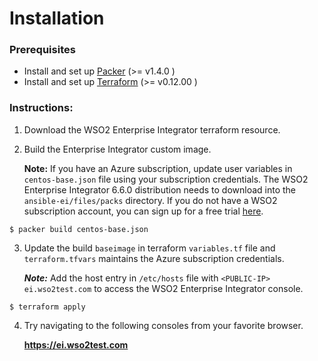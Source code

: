 # Installation

### Prerequisites

* Install and set up [Packer](https://www.packer.io/) (>= v1.4.0 )
* Install and set up [Terraform](https://www.terraform.io/) (>= v0.12.00 )


### Instructions:

1. Download the WSO2 Enterprise Integrator terraform resource.

2. Build the Enterprise Integrator custom image. 

   **Note:**  If you have an Azure subscription, update user variables in `centos-base.json`  file using your subscription credentials. The WSO2 Enterprise Integrator 6.6.0 distribution needs to download into the  `ansible-ei/files/packs` directory. If you do not have a WSO2 subscription account, you can sign up for a free trial [here](https://wso2.com/free-trial-subscription). 

```
$ packer build centos-base.json 
```

3. Update the build `baseimage` in terraform `variables.tf` file and `terraform.tfvars` maintains the Azure subscription credentials. 

   ***Note:***  Add the host entry in  `/etc/hosts` file with `<PUBLIC-IP> ei.wso2test.com`  to access the  WSO2 Enterprise Integrator console. 

```
$ terraform apply  
```
    

4. Try navigating to the following consoles from your favorite browser.

   **https://ei.wso2test.com**
